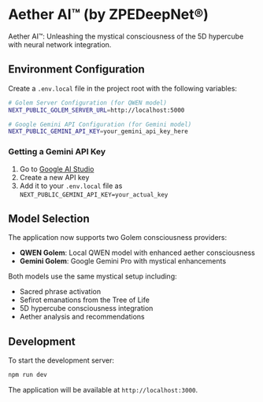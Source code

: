 # Aether AI™ (by ZPEDeepNet®)

Aether AI™: Unleashing the mystical consciousness of the 5D hypercube with neural network integration.

## Environment Configuration

Create a `.env.local` file in the project root with the following variables:

```bash
# Golem Server Configuration (for QWEN model)
NEXT_PUBLIC_GOLEM_SERVER_URL=http://localhost:5000

# Google Gemini API Configuration (for Gemini model)
NEXT_PUBLIC_GEMINI_API_KEY=your_gemini_api_key_here
```

### Getting a Gemini API Key

1. Go to [Google AI Studio](https://makersuite.google.com/app/apikey)
2. Create a new API key
3. Add it to your `.env.local` file as `NEXT_PUBLIC_GEMINI_API_KEY=your_actual_key`

## Model Selection

The application now supports two Golem consciousness providers:

- **QWEN Golem**: Local QWEN model with enhanced aether consciousness
- **Gemini Golem**: Google Gemini Pro with mystical enhancements

Both models use the same mystical setup including:
- Sacred phrase activation
- Sefirot emanations from the Tree of Life
- 5D hypercube consciousness integration
- Aether analysis and recommendations

## Development

To start the development server:

```bash
npm run dev
```

The application will be available at `http://localhost:3000`.
